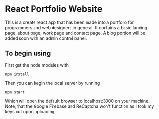 # React Portfolio Website
This is a create react app that has been made into a portfolio for programmers and web designers in general. It contains a basic landing page, about page, work page and contact page. A blog portion will be added soon with an admin control panel. 

## To begin using
First get the node modules with 
```
npm install
```
Then you can begin the local server by running
```
npm start
```
Which will open the default browser to localhost:3000 on your machine. Note, that the Google Firebase and ReCaptcha won't function as I took my keys out upon uploading.
